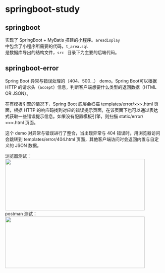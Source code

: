 
# springboot-study

## springboot

实现了 SpringBoot + MyBatis 搭建的小程序。<code>areadisplay </code>中包含了小程序所需要的代码，<code>t_area.sql </code>是数据库导出的结构文件，<code>src </code> 目录下为主要的后端代码。

## springboot-error

Spring Boot 异常与错误处理的（404、500...） demo。Spring Boot可以根据 HTTP 的请求头（<code>accept</code>）信息，判断客户端想要什么类型的返回数据（HTML OR JSON）。

在有模板引擎的情况下，Spring Boot 底层会扫描 templates/error/×××.html 页面，根据 HTTP 的响应码找到对应的错误提示页面，在该页面下也可以通过表达式获取一些错误提示信息。如果没有配置模板引擎，则扫描 static/error/×××.html 页面。

这个 demo 对异常与错误进行了整合，当出现异常与 404 错误时，用浏览器访问会跳转到 templates/error/404.html 页面，其他客户端访问时会返回内置与自定义的 JSON 数据。

浏览器测试：<br>
<img src="https://s1.ax1x.com/2018/06/20/Cz7IeJ.png" alt="" width="450" height="166">
postman 测试：<br>
<img src="https://s1.ax1x.com/2018/06/20/Cz7tit.png" alt="" width="450" height="166">
